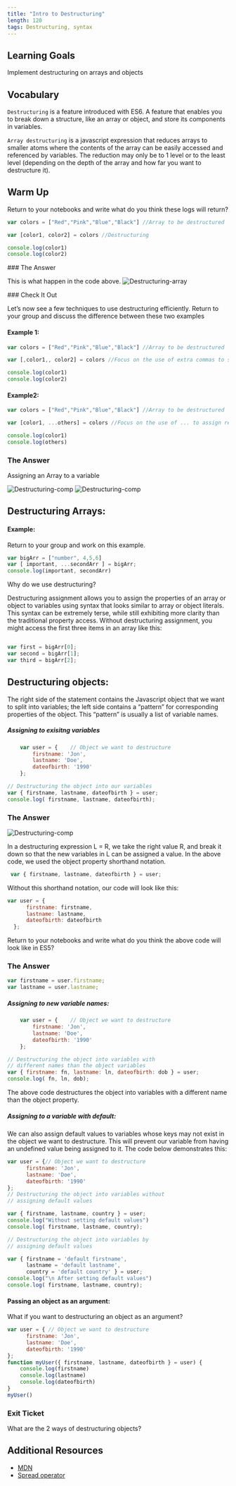 ```yaml
---
title: "Intro to Destructuring"
length: 120
tags: Destructuring, syntax
---
```

## Learning Goals
Implement destructuring on arrays and objects

## Vocabulary
`Destructuring` is a feature introduced with ES6. A feature that enables you to break down a structure, like an array or object, and store its components in variables.

`Array destructuring` is a javascript expression that reduces arrays to smaller atoms where the contents of the array can be easily accessed and referenced by variables.
The reduction may only be to 1 level or to the least level (depending on the depth of the array and how far you want to destructure it). 


## Warm Up
Return to your notebooks and write what do you think these logs will return?
```js
var colors = ["Red","Pink","Blue","Black"] //Array to be destructured

var [color1, color2] = colors //Destructuring

console.log(color1)
console.log(color2)
```
 

<section class="answer">
### The Answer <br>
 
This is what happen in the code above. 
 ![Destructuring-array](/assets/images/lessons/intro-to-destructuring/intro-to-destructuring-array.png)
</section>

<section class="call-to-action">
### Check It Out
 
Let’s now see a few techniques to use destructuring efficiently.
Return to your group and discuss the difference between these two examples

 
#### Example 1:   
```js
var colors = ["Red","Pink","Blue","Black"] //Array to be destructured

var [,color1,, color2] = colors //Focus on the use of extra commas to skip through elements

console.log(color1)
console.log(color2)
```
#### Example2:
```js
var colors = ["Red","Pink","Blue","Black"] //Array to be destructured

var [color1, ...others] = colors //Focus on the use of ... to assign remaining elements to an array

console.log(color1)
console.log(others)
```
</section>

<section class="answer">
    
### The Answer   
    
Assigning an Array to a variable

![Destructuring-comp](/assets/images/lessons/intro-to-destructuring/intro-to-destructuring-array-example1.png)
![Destructuring-comp](/assets/images/lessons/intro-to-destructuring/intro-to-destructuring-array-example2.png)
     
    
</section>

## Destructuring Arrays:
#### Example:
Return to your group and work on this example.
    
```js
var bigArr = ["number", 4,5,6]
var [ important, ...secondArr ] = bigArr;
console.log(important, secondArr)

```
Why do we use destructuring?
<section class="answer">
 
 Destructuring assignment allows you to assign the properties of an array or object to variables using syntax that looks similar to array or object literals. This syntax can be extremely terse, while still exhibiting more clarity than the traditional property access.
 Without destructuring assignment, you might access the first three items in an array like this:
 
 ```js

var first = bigArr[0];
var second = bigArr[1];
var third = bigArr[2];
 ```
</section>
    
## Destructuring objects:
The right side of the statement contains the Javascript object that we want to split into variables; the left side contains a “pattern” for corresponding properties of the object. This “pattern” is usually a list of variable names.

<section class="call-to-action ">
    
##### Assigning to exisitng variables 
        
```js
    var user = {    // Object we want to destructure
        firstname: 'Jon',
        lastname: 'Doe',
        dateofbirth: '1990'
    };

// Destructuring the object into our variables
var { firstname, lastname, dateofbirth } = user;
console.log( firstname, lastname, dateofbirth);

```

</section>


<section class="answer">

### The Answer    

![Destructuring-comp](/assets/images/lessons/intro-to-destructuring/intro-to-destructuring-object.png)

 In a destructuring expression L = R, we take the right value R, and break it down so that the new variables in L can be assigned a value. In the above code, we used the object property shorthand notation.
 ```js
  var { firstname, lastname, dateofbirth } = user;
 ```

  Without this shorthand notation, our code will look like this:
  ```js
  var user = { 
        firstname: firstname,
        lastname: lastname,
        dateofbirth: dateofbirth
    };
  ```
 
</section>

<section class="call to action">
Return to your notebooks and write what do you think the above code will look like in ES5?
</section>


<section class="answer">
 
 ### The Answer

```js
var firstname = user.firstname;
var lastname = user.lastname;
```
 
 </section>

##### Assigning to new variable names:
<section class="call to action">
    
```js
    var user = {    // Object we want to destructure
        firstname: 'Jon',
        lastname: 'Doe',
        dateofbirth: '1990'
    };

// Destructuring the object into variables with
// different names than the object variables
var { firstname: fn, lastname: ln, dateofbirth: dob } = user;
console.log( fn, ln, dob);
```
The above code destructures the object into variables with a different name than the object property.
</section>  


##### Assigning to a variable with default:

We can also assign default values to variables whose keys may not exist in the object we want to destructure. This will prevent our variable from having an undefined value being assigned to it. The code below demonstrates this:

```js
var user = {// Object we want to destructure
      firstname: 'Jon',
      lastname: 'Doe',
      dateofbirth: '1990'
};
// Destructuring the object into variables without 
// assigning default values 

var { firstname, lastname, country } = user;
console.log("Without setting default values")
console.log( firstname, lastname, country);

// Destructuring the object into variables by 
// assigning default values 

var { firstname = 'default firstname', 
      lastname = 'default lastname', 
      country = 'default country' } = user;
console.log("\n After setting default values")
console.log( firstname, lastname, country);
```
#### Passing an object as an argument:
What if you want to destructuring an object as an argument?  

```js
var user = { // Object we want to destructure
      firstname: 'Jon',
      lastname: 'Doe',
      dateofbirth: '1990'
};
function myUser({ firstname, lastname, dateofbirth } = user) {
    console.log(firstname)
    console.log(lastname)
    console.log(dateofbirth)
}
myUser()

```
<section class="checks-for-understanding">
 
### Exit Ticket
What are the 2 ways of destructuring objects?  
</section>

## Additional Resources

* [MDN](https://developer.mozilla.org/en-US/docs/Web/JavaScript/Reference/Operators/Destructuring_assignment)
* [Spread operator](https://developer.mozilla.org/en-US/docs/Web/JavaScript/Reference/Operators/Spread_syntax)
